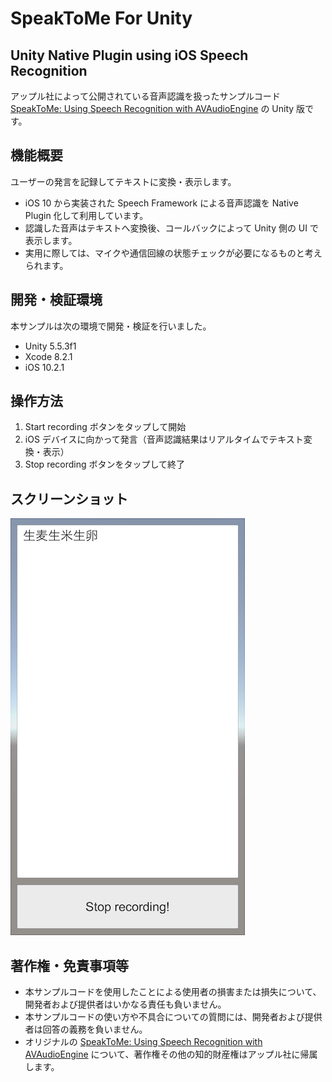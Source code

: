 # SpeakToMe For Unity

## Unity Native Plugin using iOS Speech Recognition

アップル社によって公開されている音声認識を扱ったサンプルコード [SpeakToMe: Using Speech Recognition with AVAudioEngine](https://developer.apple.com/library/content/samplecode/SpeakToMe/Introduction/Intro.html) の Unity 版です。


## 機能概要

ユーザーの発言を記録してテキストに変換・表示します。

- iOS 10 から実装された Speech Framework による音声認識を Native Plugin 化して利用しています。
- 認識した音声はテキストへ変換後、コールバックによって Unity 側の UI で表示します。
- 実用に際しては、マイクや通信回線の状態チェックが必要になるものと考えられます。


## 開発・検証環境

本サンプルは次の環境で開発・検証を行いました。

- Unity 5.5.3f1
- Xcode 8.2.1
- iOS 10.2.1


## 操作方法

1. Start recording ボタンをタップして開始
2. iOS デバイスに向かって発言（音声認識結果はリアルタイムでテキスト変換・表示）
3. Stop recording ボタンをタップして終了


## スクリーンショット

![SpeakToMeForUnityのスクリーンショット](https://raw.githubusercontent.com/shinjism/Screenshot/master/SpeakToMeForUnity.png)


## 著作権・免責事項等

- 本サンプルコードを使用したことによる使用者の損害または損失について、開発者および提供者はいかなる責任も負いません。
- 本サンプルコードの使い方や不具合についての質問には、開発者および提供者は回答の義務を負いません。
- オリジナルの [SpeakToMe: Using Speech Recognition with AVAudioEngine](https://developer.apple.com/library/content/samplecode/SpeakToMe/Introduction/Intro.html) について、著作権その他の知的財産権はアップル社に帰属します。
